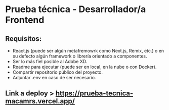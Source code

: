 # Prueba técnica - Desarrollador/a Frontend

## Requisitos:

- React.js (puede ser algún metafremowrk como Next.js, Remix, etc.) o en su defecto algún framework o librería orientado a componentes.
- Ser lo más fiel posible al Adobe XD.
- Readme para ejecutar (puede ser en local, en la nube o con Docker).
- Compartir repositorio público del proyecto.
- Adjuntar .env en caso de ser necesario.

## Link a deploy > https://prueba-tecnica-macamrs.vercel.app/
